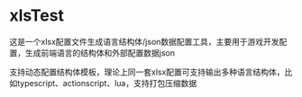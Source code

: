 # xlsTest
这是一个xlsx配置文件生成语言结构体/json数据配置工具，主要用于游戏开发配置，生成前端语言的结构体和外部配置数据json

支持动态配置结构体模板，理论上同一套xlsx配置可支持输出多种语言结构体，比如typescript、actionscript、lua，支持打包压缩数据
